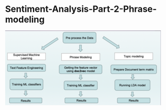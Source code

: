 # Sentiment-Analysis-Part-2-Phrase-modeling
![alt text](https://github.com/sbisen/Sentiment-Analysis-Part-2-Phrase-modeling/blob/master/project.png?raw=true)
